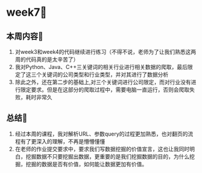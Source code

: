 # week7:no_good:
## 本周内容:rabbit:
1. 对week3和week4的代码继续进行练习（不得不说，老师为了让我们熟悉这两周的代码真的是太辛苦了）
2. 我对Python、Java、C++三关键词的相关行业进行相关数据的爬取，最后限定了这三个关键词的公司类型和行业类型，并对其进行了数据分析
3. 除此之外，还在第二步的基础上,对三个关键词进行公司限定，而对行业没有进行限定要求。但是在这部分的爬取过程中，需要电脑一直运行，否则会爬取失败，耗时非常久
## 总结:tiger:
1. 经过本周的课程，我对解析URL、参数query的过程更加熟悉，也对翻页的流程有了更深入的理解，不再是懵懵懂懂
2. 在老师的作业提交要求中，要求我们写数据挖掘的价值宣言，这也让我同时明白，挖掘数据不只要挖掘出数据，更重要的是我们挖掘数据的目的，为什么挖掘，挖掘的数据是否有价值，如何能让数据更加有价值。
